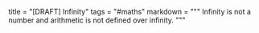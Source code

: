 title = "[DRAFT] Infinity"
tags = "#maths"
markdown = """
Infinity is not a number and arithmetic is not defined over infinity.
"""